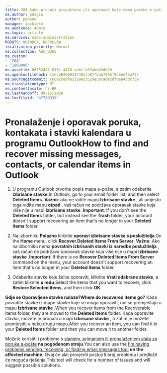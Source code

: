 ```yaml
---
title: 204 kako pronaći propušteno ili oporavak koje nema poruke e-pošte, kalendara ili kontakata programa Outlook
ms.author: pdigia
author: pebaum
manager: jackiesm
ms.audience: Admin
ms.topic: article
ms.service: o365-administration
ROBOTS: NOINDEX, NOFOLLOW
localization_priority: Normal
ms.collection: Adm_O365
ms.custom:
- "204"
- "1800008"
ms.assetid: 86752487-615c-447d-aebf-bf5abd49db20
ms.openlocfilehash: 11ece8466011440afa97fbab729bf9d6ee45a724
ms.sourcegitcommit: c6692ce0fa1358ec3529e59ca0ecdfdea4cdc759
ms.translationtype: MT
ms.contentlocale: hr-HR
ms.lasthandoff: 09/15/2020
ms.locfileid: "47780339"
---
```

# <a name="how-to-find-and-recover-missing-messages-contacts-or-calendar-items-in-outlook"></a><span data-ttu-id="a9165-102">Pronalaženje i oporavak poruka, kontakata i stavki kalendara u programu Outlook</span><span class="sxs-lookup"><span data-stu-id="a9165-102">How to find and recover missing messages, contacts, or calendar items in Outlook</span></span>

1. <span data-ttu-id="a9165-103">U programu Outlook otvorite popis mapa e-pošte, a zatim odaberite **Izbrisane stavke**.</span><span class="sxs-lookup"><span data-stu-id="a9165-103">In Outlook, go to your email folder list, and then select **Deleted Items**.</span></span> <span data-ttu-id="a9165-104">**Važno**: ako ne vidite mapu **Izbrisane stavke** , ali umjesto toga vidite mapu **otpad** , vaš račun ne podržava oporavak stavke koja više nije u mapi **Izbrisane stavke** .</span><span class="sxs-lookup"><span data-stu-id="a9165-104">**Important**: If you don't see the **Deleted Items** folder, but instead see the **Trash** folder, your account doesn't support recovering an item that's no longer in your **Deleted Items** folder.</span></span>

2. <span data-ttu-id="a9165-105">Na izborniku **Polazno** kliknite **oporavi izbrisane stavke s poslužitelja**.</span><span class="sxs-lookup"><span data-stu-id="a9165-105">On the **Home** menu, click **Recover Deleted Items From Server**.</span></span> <span data-ttu-id="a9165-106">**Važno**: Ako na izborniku nema **povratnih izbrisanih stavki iz naredbe poslužitelja** , vaš račun ne podržava oporavak stavke koja više nije u mapi **Izbrisane stavke** .</span><span class="sxs-lookup"><span data-stu-id="a9165-106">**Important**: If there is no **Recover Deleted Items From Server** command on the menu, your account doesn't support recovering an item that's no longer in your **Deleted Items** folder.</span></span>

3. <span data-ttu-id="a9165-107">Odaberite stavke koje želite oporaviti, kliknite **Vrati odabrane stavke**, a zatim kliknite **u redu**.</span><span class="sxs-lookup"><span data-stu-id="a9165-107">Select the items that you want to recover, click **Restore Selected Items**, and then click **OK**.</span></span>

<span data-ttu-id="a9165-108">**Gdje se Oporavljene stavke nalaze?**</span><span class="sxs-lookup"><span data-stu-id="a9165-108">**Where do recovered items go?**</span></span> <span data-ttu-id="a9165-109">Kada povratite stavke iz mape stavke koje se mogu oporaviti, oni se premještaju u mapu **Izbrisane stavke** .</span><span class="sxs-lookup"><span data-stu-id="a9165-109">When you recover items from the Recoverable Items folder, they are moved to the **Deleted Items** folder.</span></span> <span data-ttu-id="a9165-110">Kada oporavite stavku, možete je pronaći u mapi **Izbrisane stavke** , a zatim je možete premjestiti u neku drugu mapu.</span><span class="sxs-lookup"><span data-stu-id="a9165-110">After you recover an item, you can find it in your **Deleted Items** folder and then you can move it to another folder.</span></span>

<span data-ttu-id="a9165-111">Možete koristiti i probleme s [slanjem, primanjem ili pronalaženjem alata za poruke e-pošte](https://aka.ms/SaRA-OutlookSendReceive) **na pogođenom stroju**.</span><span class="sxs-lookup"><span data-stu-id="a9165-111">You can also use the [I'm having problems sending, receiving, or finding email messages tool](https://aka.ms/SaRA-OutlookSendReceive) **on the affected machine**.</span></span> <span data-ttu-id="a9165-112">Ovaj će alat provjeriti postoji li broj problema i predložit će moguća rješenja.</span><span class="sxs-lookup"><span data-stu-id="a9165-112">This tool will check for a number of issues and will suggest possible solutions.</span></span>
